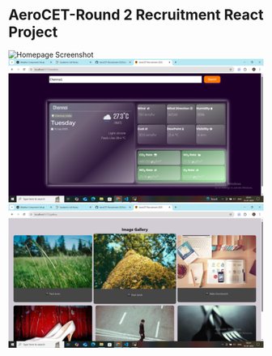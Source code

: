 # AeroCET-Round 2 Recruitment React Project
![Homepage Screenshot](./src/assets/"Screenshot(425).png")
![Weather Screenshot](./src/assets/Screenshot(427).png)
![Gallery Screenshot](./src/assets/Screenshot(428).png)
